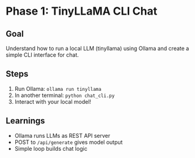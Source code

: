 # Phase 1: TinyLLaMA CLI Chat

## Goal
Understand how to run a local LLM (tinyllama) using Ollama and create a simple CLI interface for chat.

## Steps
1. Run Ollama: `ollama run tinyllama`
2. In another terminal: `python chat_cli.py`
3. Interact with your local model!

## Learnings
- Ollama runs LLMs as REST API server
- POST to `/api/generate` gives model output
- Simple loop builds chat logic
